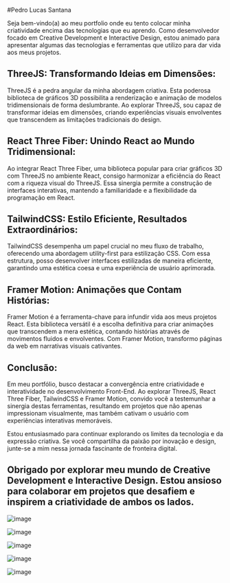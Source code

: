 #Pedro Lucas Santana

Seja bem-vindo(a) ao meu portfolio onde eu tento colocar minha criatividade encima das tecnologias que eu aprendo. Como desenvolvedor focado em Creative Development e Interactive Design, estou animado para apresentar algumas das tecnologias e ferramentas que utilizo para dar vida aos meus projetos.

## ThreeJS: Transformando Ideias em Dimensões:

ThreeJS é a pedra angular da minha abordagem criativa. Esta poderosa biblioteca de gráficos 3D possibilita a renderização e animação de modelos tridimensionais de forma deslumbrante. Ao explorar ThreeJS, sou capaz de transformar ideias em dimensões, criando experiências visuais envolventes que transcendem as limitações tradicionais do design.

## React Three Fiber: Unindo React ao Mundo Tridimensional:

Ao integrar React Three Fiber, uma biblioteca popular para criar gráficos 3D com ThreeJS no ambiente React, consigo harmonizar a eficiência do React com a riqueza visual do ThreeJS. Essa sinergia permite a construção de interfaces interativas, mantendo a familiaridade e a flexibilidade da programação em React.

## TailwindCSS: Estilo Eficiente, Resultados Extraordinários:

TailwindCSS desempenha um papel crucial no meu fluxo de trabalho, oferecendo uma abordagem utility-first para estilização CSS. Com essa estrutura, posso desenvolver interfaces estilizadas de maneira eficiente, garantindo uma estética coesa e uma experiência de usuário aprimorada.

## Framer Motion: Animações que Contam Histórias:

Framer Motion é a ferramenta-chave para infundir vida aos meus projetos React. Esta biblioteca versátil é a escolha definitiva para criar animações que transcendem a mera estética, contando histórias através de movimentos fluidos e envolventes. Com Framer Motion, transformo páginas da web em narrativas visuais cativantes.

## Conclusão:

Em meu portfólio, busco destacar a convergência entre criatividade e interatividade no desenvolvimento Front-End. Ao explorar ThreeJS, React Three Fiber, TailwindCSS e Framer Motion, convido você a testemunhar a sinergia destas ferramentas, resultando em projetos que não apenas impressionam visualmente, mas também cativam o usuário com experiências interativas memoráveis.

Estou entusiasmado para continuar explorando os limites da tecnologia e da expressão criativa. Se você compartilha da paixão por inovação e design, junte-se a mim nessa jornada fascinante de fronteira digital.

Obrigado por explorar meu mundo de Creative Development e Interactive Design. Estou ansioso para colaborar em projetos que desafiem e inspirem a criatividade de ambos os lados.
- 
![image](https://github.com/Luiginicoletti/porffolio_new/assets/17785028/b214eb14-d7a2-48d2-9e8c-28617a87debf)

![image](https://github.com/Luiginicoletti/porffolio_new/assets/17785028/85387884-e5a9-463f-90da-f4c7bcbced46)

![image](https://github.com/Luiginicoletti/porffolio_new/assets/17785028/c78589b8-2258-4759-bf8a-b5573b353412)

![image](https://github.com/Luiginicoletti/porffolio_new/assets/17785028/8392ea0d-a9ba-4f35-a874-5f31a6488ddf)

![image](https://github.com/Luiginicoletti/porffolio_new/assets/17785028/5df7d9d0-be42-4136-bc5f-61114b180929)
